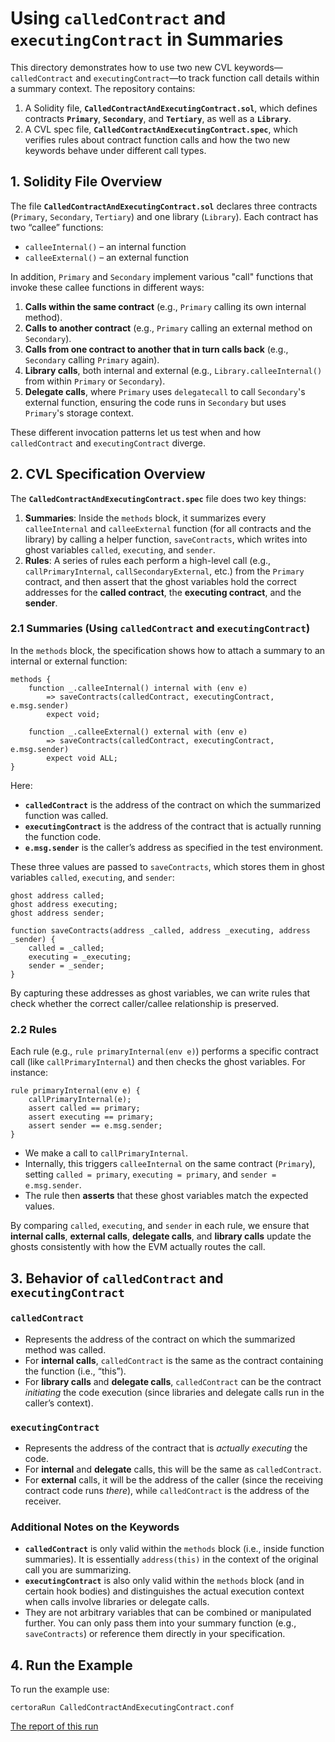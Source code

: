 # Using `calledContract` and `executingContract` in Summaries

This directory demonstrates how to use two new CVL keywords—`calledContract` and `executingContract`—to track function call details within a summary context. The repository contains:

1. A Solidity file, **`CalledContractAndExecutingContract.sol`**, which defines contracts **`Primary`**, **`Secondary`**, and **`Tertiary`**, as well as a **`Library`**.  
2. A CVL spec file, **`CalledContractAndExecutingContract.spec`**, which verifies rules about contract function calls and how the two new keywords behave under different call types.

## 1. Solidity File Overview

The file **`CalledContractAndExecutingContract.sol`** declares three contracts (`Primary`, `Secondary`, `Tertiary`) and one library (`Library`). Each contract has two “callee” functions:

- `calleeInternal()` – an internal function  
- `calleeExternal()` – an external function  

In addition, `Primary` and `Secondary` implement various "call" functions that invoke these callee functions in different ways:

1. **Calls within the same contract** (e.g., `Primary` calling its own internal method).  
2. **Calls to another contract** (e.g., `Primary` calling an external method on `Secondary`).  
3. **Calls from one contract to another that in turn calls back** (e.g., `Secondary` calling `Primary` again).  
4. **Library calls**, both internal and external (e.g., `Library.calleeInternal()` from within `Primary` or `Secondary`).  
5. **Delegate calls**, where `Primary` uses `delegatecall` to call `Secondary`'s external function, ensuring the code runs in `Secondary` but uses `Primary`'s storage context.  

These different invocation patterns let us test when and how `calledContract` and `executingContract` diverge.

## 2. CVL Specification Overview

The **`CalledContractAndExecutingContract.spec`** file does two key things:

1. **Summaries**: Inside the `methods` block, it summarizes every `calleeInternal` and `calleeExternal` function (for all contracts and the library) by calling a helper function, `saveContracts`, which writes into ghost variables `called`, `executing`, and `sender`.
2. **Rules**: A series of rules each perform a high-level call (e.g., `callPrimaryInternal`, `callSecondaryExternal`, etc.) from the `Primary` contract, and then assert that the ghost variables hold the correct addresses for the **called contract**, the **executing contract**, and the **sender**.  

### 2.1 Summaries (Using `calledContract` and `executingContract`)

In the `methods` block, the specification shows how to attach a summary to an internal or external function:

```solidity
methods {
    function _.calleeInternal() internal with (env e)
        => saveContracts(calledContract, executingContract, e.msg.sender)
        expect void;

    function _.calleeExternal() external with (env e)
        => saveContracts(calledContract, executingContract, e.msg.sender)
        expect void ALL;
}
```

Here:
- **`calledContract`** is the address of the contract on which the summarized function was called.
- **`executingContract`** is the address of the contract that is actually running the function code.  
- **`e.msg.sender`** is the caller’s address as specified in the test environment.

These three values are passed to `saveContracts`, which stores them in ghost variables `called`, `executing`, and `sender`:

```solidity
ghost address called;
ghost address executing;
ghost address sender;

function saveContracts(address _called, address _executing, address _sender) {
    called = _called;
    executing = _executing;
    sender = _sender;
}
```

By capturing these addresses as ghost variables, we can write rules that check whether the correct caller/callee relationship is preserved.

### 2.2 Rules

Each rule (e.g., `rule primaryInternal(env e)`) performs a specific contract call (like `callPrimaryInternal`) and then checks the ghost variables. For instance:

```solidity
rule primaryInternal(env e) {
    callPrimaryInternal(e);
    assert called == primary;
    assert executing == primary;
    assert sender == e.msg.sender;
}
```

- We make a call to `callPrimaryInternal`.
- Internally, this triggers `calleeInternal` on the same contract (`Primary`), setting `called = primary`, `executing = primary`, and `sender = e.msg.sender`.
- The rule then **asserts** that these ghost variables match the expected values.

By comparing `called`, `executing`, and `sender` in each rule, we ensure that **internal calls**, **external calls**, **delegate calls**, and **library calls** update the ghosts consistently with how the EVM actually routes the call.

## 3. Behavior of `calledContract` and `executingContract`

### `calledContract`
- Represents the address of the contract on which the summarized method was called.
- For **internal calls**, `calledContract` is the same as the contract containing the function (i.e., “this”).
- For **library calls** and **delegate calls**, `calledContract` can be the contract *initiating* the code execution (since libraries and delegate calls run in the caller’s context).

### `executingContract`
- Represents the address of the contract that is *actually executing* the code.
- For **internal** and **delegate** calls, this will be the same as `calledContract`.
- For **external** calls, it will be the address of the caller (since the receiving contract code runs *there*), while `calledContract` is the address of the receiver.

### Additional Notes on the Keywords

- **`calledContract`** is only valid within the `methods` block (i.e., inside function summaries). It is essentially `address(this)` in the context of the original call you are summarizing.  
- **`executingContract`** is also only valid within the `methods` block (and in certain hook bodies) and distinguishes the actual execution context when calls involve libraries or delegate calls.  
- They are not arbitrary variables that can be combined or manipulated further. You can only pass them into your summary function (e.g., `saveContracts`) or reference them directly in your specification.  

## 4. Run the Example
To run the example use:
```
certoraRun CalledContractAndExecutingContract.conf
```

[The report of this run](https://prover.certora.com/output/15800/9e05615085b445f98e4cc26a06dd15c7?anonymousKey=a858189c9d763bcc29bad9941fa8543d3eba89b8)
